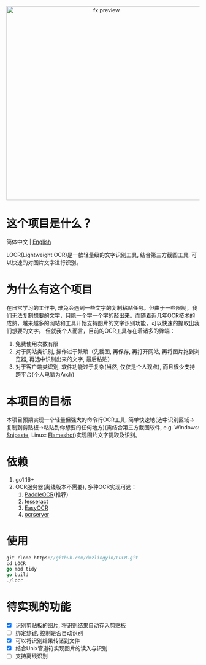 <p align="center">
     <img src="https://github.com/dmzlingyin/LOCR/blob/main/docs/demo.gif" width="506" alt="fx preview">
</p>

# 这个项目是什么？

简体中文 | [English](README.md)

LOCR(Lightweight OCR)是一款轻量级的文字识别工具, 结合第三方截图工具, 可以快速的对图片文字进行识别。

# 为什么有这个项目

在日常学习的工作中, 难免会遇到一些文字的复制粘贴任务。但由于一些限制，我们无法复制想要的文字，只能一个字一个字的敲出来。而随着近几年OCR技术的成熟，越来越多的网站和工具开始支持图片的文字识别功能，可以快速的提取出我们想要的文字。
但就我个人而言，目前的OCR工具存在着诸多的弊端：

1. 免费使用次数有限
2. 对于网站类识别, 操作过于繁琐（先截图, 再保存, 再打开网站, 再将图片拖到浏览器, 再选中识别出来的文字, 最后粘贴）
3. 对于客户端类识别, 软件功能过于复杂(当然, 仅仅是个人观点), 而且很少支持跨平台(个人电脑为Arch)

# 本项目的目标

本项目预期实现一个轻量但强大的命令行OCR工具, 简单快速地(选中识别区域->复制到剪贴板->粘贴到你想要的任何地方)(需结合第三方截图软件, e.g. Windows: [Snipaste](https://www.snipaste.com/), Linux: [Flameshot](https://flameshot.org/))实现图片文字提取及识别。

# 依赖
1. go1.16+
2. OCR服务器(离线版本不需要), 多种OCR实现可选：
   1. [PaddleOCR](https://github.com/PaddlePaddle/PaddleOCR)(推荐)
   2. [tesseract](https://github.com/tesseract-ocr/tesseract)
   3. [EasyOCR](https://github.com/JaidedAI/EasyOCR)
   4. [ocrserver](https://github.com/otiai10/ocrserver)

# 使用
```go
git clone https://github.com/dmzlingyin/LOCR.git
cd LOCR
go mod tidy
go build
./locr
```

# 待实现的功能

- [x] 识别剪贴板的图片, 将识别结果自动存入剪贴板
- [ ] 绑定热键, 控制是否自动识别
- [x] 可以将识别结果转储到文件
- [x] 结合Unix管道符实现图片的读入与识别
- [ ] 支持离线识别
